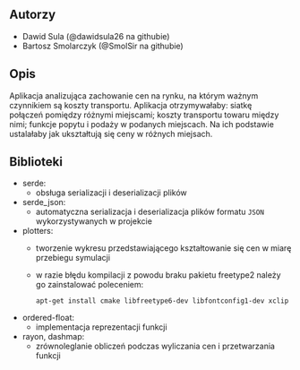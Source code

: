 ## Autorzy
- Dawid Sula (@dawidsula26 na githubie)
- Bartosz Smolarczyk (@SmolSir na githubie)

## Opis
Aplikacja analizująca zachowanie cen na rynku, na którym ważnym czynnikiem są koszty transportu. Aplikacja otrzymywałaby: siatkę połączeń pomiędzy różnymi miejscami; koszty transportu towaru między nimi; funkcje popytu i podaży w podanych miejscach. Na ich podstawie ustalałaby jak ukształtują się ceny w różnych miejsach.

## Biblioteki
- serde:
    - obsługa serializacji i deserializacji plików
- serde_json:
    - automatyczna serializacja i deserializacja plików formatu ```JSON``` wykorzystywanych w projekcie
- plotters:
    - tworzenie wykresu przedstawiającego kształtowanie się cen w miarę przebiegu symulacji
    - w razie błędu kompilacji z powodu braku pakietu freetype2 należy go zainstalować poleceniem:
    
        ```
        apt-get install cmake libfreetype6-dev libfontconfig1-dev xclip
        ```
- ordered-float:
    - implementacja reprezentacji funkcji
- rayon, dashmap:
    - zrównoleglanie obliczeń podczas wyliczania cen i przetwarzania funkcji
